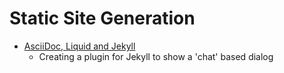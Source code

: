 Static Site Generation
======================

* [AsciiDoc, Liquid and Jekyll](https://mattrighetti.com/2023/02/22/asciidoc-liquid-and-jekyll.html)
    * Creating a plugin for Jekyll to show a 'chat' based dialog